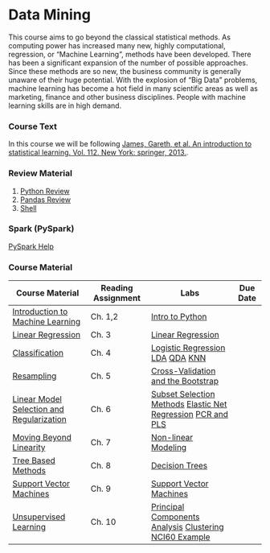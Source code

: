 # Data Mining

This course aims to go beyond the classical statistical methods. As computing power has increased many new, highly computational, regression, or “Machine Learning”, methods have been developed. There has been a significant expansion of the number of possible approaches. Since these methods are so new, the business community is generally unaware of their huge potential. With the explosion of “Big Data” problems, machine learning has become a hot field in many scientific areas as well as marketing, finance and other business disciplines. People with machine learning skills are in high demand.


### Course Text

In this course we will be following [James, Gareth, et al. An introduction to statistical learning. Vol. 112. New York: springer, 2013.](https://statlearning.com/ISLR%20Seventh%20Printing.pdf).

### Review Material
1. [Python Review]()
1. [Pandas Review]()
1. [Shell]()


### Spark (PySpark)

[PySpark Help](https://spark.apache.org/docs/latest/ml-classification-regression.html)
### Course Material

| **Course Material**                           | **Reading Assignment** | **Labs**                                                                | **Due Date** |
|-----------------------------------------------|------------------------|-------------------------------------------------------------------------|--------------|
| [Introduction to Machine Learning]()          | Ch. 1,2                | [Intro to Python]()                                                     |              |
| [Linear Regression]()                         | Ch. 3                  | [Linear Regression]()                                                   |              |
| [Classification]()                            | Ch. 4                  | [Logistic Regression]() [LDA]() [QDA]() [KNN]()                         |              |
| [Resampling]()                                | Ch. 5                  | [Cross-Validation and the Bootstrap]()                                  |              |
| [Linear Model Selection and Regularization]() | Ch. 6                  | [Subset Selection Methods]() [Elastic Net Regression]() [PCR and PLS]() |              |
| [Moving Beyond Linearity]()                   | Ch. 7                  | [Non-linear Modeling]()                                                 |              |
| [Tree Based Methods]()                        | Ch. 8                  | [Decision Trees]()                                                      |              |
| [Support Vector Machines]()                   | Ch. 9                  | [Support Vector Machines]()                                             |              |
| [Unsupervised Learning]()                     | Ch. 10                 | [Principal Components Analysis]() [Clustering]() [NCI60 Example]()      |              |

